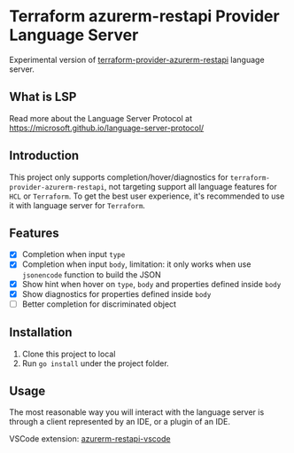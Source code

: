 # Terraform azurerm-restapi Provider Language Server

Experimental version of [terraform-provider-azurerm-restapi](https://github.com/Azure/terraform-provider-azurerm-restapi) language server.

## What is LSP

Read more about the Language Server Protocol at https://microsoft.github.io/language-server-protocol/

## Introduction

This project only supports completion/hover/diagnostics for `terraform-provider-azurerm-restapi`,
not targeting support all language features for `HCL` or `Terraform`. To get the best user experience, 
it's recommended to use it with language server for `Terraform`.

## Features

- [x] Completion when input `type`
- [x] Completion when input `body`, limitation: it only works when use `jsonencode` function to build the JSON
- [X] Show hint when hover on `type`, `body` and properties defined inside `body`
- [X] Show diagnostics for properties defined inside `body`
- [ ] Better completion for discriminated object

## Installation

1. Clone this project to local
2. Run `go install` under the project folder.

## Usage

The most reasonable way you will interact with the language server
is through a client represented by an IDE, or a plugin of an IDE.

VSCode extension: [azurerm-restapi-vscode](https://github.com/ms-henglu/azurerm-restapi-vscode)
